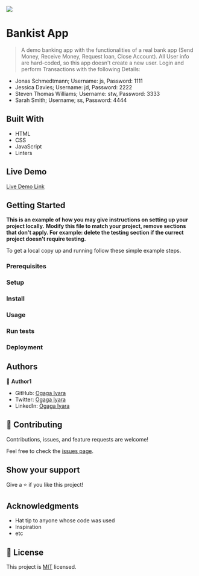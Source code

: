 ![](https://img.shields.io/badge/Microverse-blueviolet)

# Bankist App

> A demo banking app with the functionalities of a real bank app (Send Money, Receive Money, Request loan, Close Account). All User info are hard-coded, so this app doesn't create a new user.
Login and perform Transactions with the following Details:
- Jonas Schmedtmann; Username: js, Password: 1111
- Jessica Davies; Username: jd, Password: 2222
- Steven Thomas Williams; Username: stw, Password: 3333
- Sarah Smith; Username; ss, Password: 4444

## Built With

- HTML
- CSS
- JavaScript
- Linters

## Live Demo

[Live Demo Link](https://ogaga01.github.io/Guess-The-Number-Game/)


## Getting Started

**This is an example of how you may give instructions on setting up your project locally.**
**Modify this file to match your project, remove sections that don't apply. For example: delete the testing section if the currect project doesn't require testing.**


To get a local copy up and running follow these simple example steps.

### Prerequisites

### Setup

### Install

### Usage

### Run tests

### Deployment



## Authors

👤 **Author1**

- GitHub: [Ogaga Iyara](https://github.com/ogaga01)
- Twitter: [Ogaga Iyara](https://twitter.com/i_ogaga_n)
- LinkedIn: [Ogaga Iyara](https://linkedin.com/in/ogaga-iyara)


## 🤝 Contributing

Contributions, issues, and feature requests are welcome!

Feel free to check the [issues page](../../issues/).

## Show your support

Give a ⭐️ if you like this project!

## Acknowledgments

- Hat tip to anyone whose code was used
- Inspiration
- etc

## 📝 License

This project is [MIT](./MIT.md) licensed.
